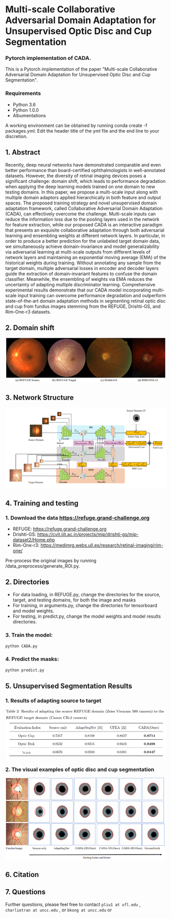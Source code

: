 # Multi-scale Collaborative Adversarial Domain Adaptation for Unsupervised Optic Disc and Cup Segmentation

### Pytorch implementation of CADA.

This is a Pytorch implementation of the paper "Multi-scale Collaborative Adversarial Domain Adaptation for Unsupervised Optic Disc and Cup Segmentation". 

### Requirements

* Python 3.6
* Python 1.0.0
* Albumentations

A working environment can be obtained by running conda create -f packages.yml. Edit the header title of the yml file and the end line to your discretion.

## 1. Abstract

Recently, deep neural networks have demonstrated comparable and even better performance than 
board-certified ophthalmologists in well-annotated datasets. However, the diversity of retinal 
imaging devices poses a significant challenge: domain shift, which leads to performance 
degradation when applying the deep learning models trained on one domain to new testing 
domains. In this paper, we propose a multi-scale input along with multiple domain adaptors applied 
hierarchically in both feature and output spaces. The proposed training strategy and novel 
unsupervised domain adaptation framework, called Collaborative Adversarial Domain Adaptation 
(CADA), can effectively overcome the challenge. Multi-scale inputs can reduce the information 
loss due to the pooling layers used in the network for feature extraction, while our proposed CADA 
is an interactive paradigm that presents an exquisite collaborative adaptation through both 
adversarial learning and ensembling weights at different network layers. In particular, in order to 
produce a better prediction for the unlabeled target domain data, we simultaneously achieve 
domain-invariance and model generalizability via adversarial learning at multi-scale outputs from 
different levels of network layers and maintaining an exponential moving average (EMA) of the 
historical weights during training. Without annotating any sample from the target domain, multiple 
adversarial losses in encoder and decoder layers guide the extraction of domain-invariant features 
to confuse the domain classifier. Meanwhile, the ensembling of weights via EMA reduces the 
uncertainty of adapting multiple discriminator learning. Comprehensive experimental results 
demonstrate that our CADA model incorporating multi-scale input training can overcome 
performance degradation and outperform state-of-the-art domain adaptation methods in 
segmenting retinal optic disc and cup from fundus images stemming from the REFUGE, Drishti-GS, and Rim-One-r3 datasets.

## 2. Domain shift 

![Image of Domain shift](figures/datapics.PNG)

## 3. Network Structure
![Image of Network](figures/framework1.PNG)

 
## 4. Training and testing
### 1.  Download the data https://refuge.grand-challenge.org 
* REFUGE: https://refuge.grand-challenge.org
* Drishti-GS: https://cvit.iiit.ac.in/projects/mip/drishti-gs/mip-dataset2/Home.php
* Rim-One-r3: https://medimrg.webs.ull.es/research/retinal-imaging/rim-one/

Pre-process the original images by running /data_preprocess/generate_ROI.py. 

## 2. Directories
* For data loading, in REFUGE.py, change the directories for the source, target, and testing domains, for both the image and masks
* For training, in arguments.py, change the directories for tensorboard and model weights. 
* For testing, in predict.py, change the model weights and model results directories.

### 3. Train the model:
 
   ```shell
   python CADA.py
   ```
### 4. Predict the masks:

   ```shell
   python predict.py
   ```
## 5. Unsupervised Segmentation Results

### 1. Results of adapting source to target
![Image of result-table](figures/refugeresults.PNG)
 
 
### 2. The visual examples of optic disc and cup segmentation
![Image of result-fig](figures/ablation.PNG)

## 6. Citation

## 7. Questions

Further questions, please feel free to contact `pliu1 at ufl.edu` , `charlietran at uncc.edu` , or `bkong at uncc.edu` or 
